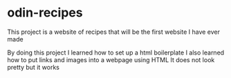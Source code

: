 # odin-recipes
This project is a website of recipes that will be the first website I have ever made

By doing this project I learned how to set up a html boilerplate
I also learned how to put links and images into a webpage using HTML
It does not look pretty but it works